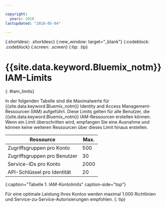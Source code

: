 ```yaml
---

copyright:
  years: 2018
lastupdated: "2018-05-04"

---
```



{:shortdesc: .shortdesc}
{:new_window: target="_blank"}
{:codeblock: .codeblock}
{:screen: .screen}
{:tip: .tip}

# {{site.data.keyword.Bluemix_notm}} IAM-Limits
{: #iam_limits}

In der folgenden Tabelle sind die Maximalwerte für {{site.data.keyword.Bluemix_notm}} Identity and Access Management-Ressourcen (IAM) aufgeführt. Diese Limits gelten für alle Benutzer, die {{site.data.keyword.Bluemix_notm}} IAM-Ressourcen erstellen können. Wenn ein Limit überschritten wird, empfangen Sie eine Ausnahme und können keine weiteren Ressourcen über dieses Limit hinaus erstellen. 

| Ressource | Max. |
|----------|---------|
| Zugriffsgruppen pro Konto | 500 |
| Zugriffsgruppen pro Benutzer | 30 |
| Service-IDs pro Konto | 2000 |
| API-Schlüssel pro Identität | 20 |
{:caption="Tabelle 1. IAM-Kontolimits" caption-side="top"}

Für eine optimale Leistung Ihres Kontos werden maximal 1.000 Richtlinien und Service-zu-Service-Autorisierungen empfohlen.
{: tip}
